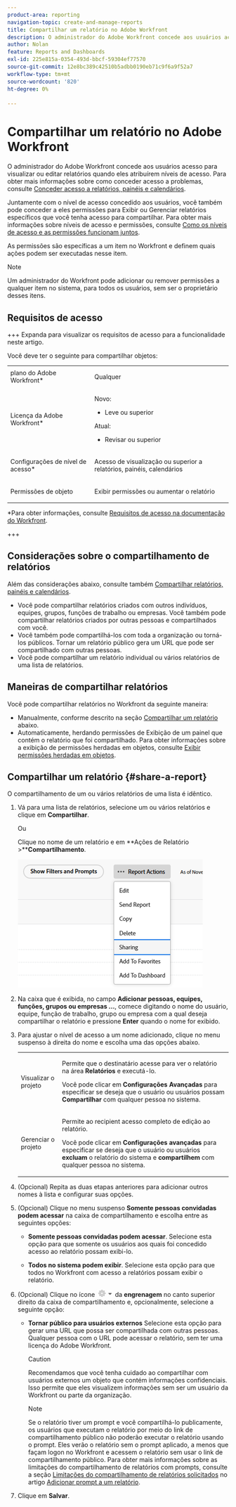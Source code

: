 ```yaml
---
product-area: reporting
navigation-topic: create-and-manage-reports
title: Compartilhar um relatório no Adobe Workfront
description: O administrador do Adobe Workfront concede aos usuários acesso para visualizar ou editar relatórios quando eles atribuírem níveis de acesso. Para obter mais informações sobre como conceder acesso a problemas, consulte Conceder acesso a relatórios, painéis e calendários.
author: Nolan
feature: Reports and Dashboards
exl-id: 225e815a-0354-493d-bbcf-59304ef77570
source-git-commit: 12e8bc389c42510b5adbb0190eb71c9f6a9f52a7
workflow-type: tm+mt
source-wordcount: '820'
ht-degree: 0%

---
```


# Compartilhar um relatório no Adobe Workfront

<!-- Audited: 11/2024 -->

O administrador do Adobe Workfront concede aos usuários acesso para visualizar ou editar relatórios quando eles atribuírem níveis de acesso. Para obter mais informações sobre como conceder acesso a problemas, consulte [Conceder acesso a relatórios, painéis e calendários](../../../administration-and-setup/add-users/configure-and-grant-access/grant-access-reports-dashboards-calendars.md).

Juntamente com o nível de acesso concedido aos usuários, você também pode conceder a eles permissões para Exibir ou Gerenciar relatórios específicos que você tenha acesso para compartilhar. Para obter mais informações sobre níveis de acesso e permissões, consulte [Como os níveis de acesso e as permissões funcionam juntos](../../../administration-and-setup/add-users/access-levels-and-object-permissions/how-access-levels-permissions-work-together.md).

As permissões são específicas a um item no Workfront e definem quais ações podem ser executadas nesse item.

>[!NOTE]
>
>Um administrador do Workfront pode adicionar ou remover permissões a qualquer item no sistema, para todos os usuários, sem ser o proprietário desses itens.

## Requisitos de acesso

+++ Expanda para visualizar os requisitos de acesso para a funcionalidade neste artigo.

Você deve ter o seguinte para compartilhar objetos:

<table style="table-layout:auto"> 
 <col> 
 <col> 
 <tbody> 
  <tr> 
   <td role="rowheader">plano do Adobe Workfront*</td> 
   <td> <p>Qualquer </p> </td> 
  </tr> 
  <tr> 
   <td role="rowheader">Licença da Adobe Workfront*</td> 
      <td> 
      <p>Novo:</p>
         <ul>
         <li><p>Leve ou superior</p></li>
         </ul>
      <p>Atual:</p>
         <ul>
         <li><p>Revisar ou superior</p></li>
         </ul>
   </td>
  </tr> 
  <tr> 
   <td role="rowheader">Configurações de nível de acesso*</td> 
   <td> <p>Acesso de visualização ou superior a relatórios, painéis, calendários</p></td> 
  </tr> 
  <tr> 
   <td role="rowheader">Permissões de objeto</td> 
   <td> <p>Exibir permissões ou aumentar o relatório</p></td> 
  </tr> 
 </tbody> 
</table>

*Para obter informações, consulte [Requisitos de acesso na documentação do Workfront](/help/quicksilver/administration-and-setup/add-users/access-levels-and-object-permissions/access-level-requirements-in-documentation.md).

+++

## Considerações sobre o compartilhamento de relatórios

Além das considerações abaixo, consulte também [Compartilhar relatórios, painéis e calendários](../../../workfront-basics/grant-and-request-access-to-objects/permissions-reports-dashboards-calendars.md).

* Você pode compartilhar relatórios criados com outros indivíduos, equipes, grupos, funções de trabalho ou empresas. Você também pode compartilhar relatórios criados por outras pessoas e compartilhados com você.
* Você também pode compartilhá-los com toda a organização ou torná-los públicos. Tornar um relatório público gera um URL que pode ser compartilhado com outras pessoas.
* Você pode compartilhar um relatório individual ou vários relatórios de uma lista de relatórios.

## Maneiras de compartilhar relatórios

Você pode compartilhar relatórios no Workfront da seguinte maneira:

* Manualmente, conforme descrito na seção [Compartilhar um relatório](#share-a-report) abaixo.
* Automaticamente, herdando permissões de Exibição de um painel que contém o relatório que foi compartilhado. Para obter informações sobre a exibição de permissões herdadas em objetos, consulte [Exibir permissões herdadas em objetos](../../../workfront-basics/grant-and-request-access-to-objects/view-inherited-permissions-on-objects.md).

## Compartilhar um relatório {#share-a-report}

O compartilhamento de um ou vários relatórios de uma lista é idêntico.

1. Vá para uma lista de relatórios, selecione um ou vários relatórios e clique em **Compartilhar**.

   Ou

   Clique no nome de um relatório e em **Ações de Relatório >****Compartilhamento**.

   ![](assets/unshimmed-report-actions-sharing.png)

1. Na caixa que é exibida, no campo **Adicionar pessoas, equipes, funções, grupos ou empresas ...**, comece digitando o nome do usuário, equipe, função de trabalho, grupo ou empresa com a qual deseja compartilhar o relatório e pressione **Enter** quando o nome for exibido.

1. Para ajustar o nível de acesso a um nome adicionado, clique no menu suspenso à direita do nome e escolha uma das opções abaixo.

   <table style="table-layout:auto"> 
    <col> 
    <col> 
    <tbody> 
     <tr> 
      <td role="rowheader">Visualizar o projeto</td> 
      <td> <p>Permite que o destinatário acesse para ver o relatório na área <strong>Relatórios</strong> e executá-lo.</p> <p>Você pode clicar em <strong>Configurações Avançadas</strong> para especificar se deseja que o usuário ou usuários possam <strong>Compartilhar</strong> com qualquer pessoa no sistema.</p> </td> 
     </tr> 
     <tr> 
      <td role="rowheader">Gerenciar o projeto</td> 
      <td> <p>Permite ao recipient acesso completo de edição ao relatório.</p> <p>Você pode clicar em <strong>Configurações avançadas</strong> para especificar se deseja que o usuário ou usuários <strong>excluam</strong> o relatório do sistema e <strong>compartilhem</strong> com qualquer pessoa no sistema.</p> </td> 
     </tr> 
    </tbody> 
   </table>

1. (Opcional) Repita as duas etapas anteriores para adicionar outros nomes à lista e configurar suas opções.
1. (Opcional) Clique no menu suspenso **Somente pessoas convidadas podem acessar** na caixa de compartilhamento e escolha entre as seguintes opções:

   * **Somente pessoas convidadas podem acessar**. Selecione esta opção para que somente os usuários aos quais foi concedido acesso ao relatório possam exibi-lo.

   * **Todos no sistema podem exibir**. Selecione esta opção para que todos no Workfront com acesso a relatórios possam exibir o relatório.

1. (Opcional) Clique no ícone ![](assets/gear-icon-settings-with-dn-arrow.jpg) da **engrenagem** no canto superior direito da caixa de compartilhamento e, opcionalmente, selecione a seguinte opção:

   * **Tornar público para usuários externos** Selecione esta opção para gerar uma URL que possa ser compartilhada com outras pessoas. Qualquer pessoa com o URL pode acessar o relatório, sem ter uma licença do Adobe Workfront.

     >[!CAUTION]
     >
     >Recomendamos que você tenha cuidado ao compartilhar com usuários externos um objeto que contém informações confidenciais. Isso permite que eles visualizem informações sem ser um usuário da Workfront ou parte da organização.

     >[!NOTE]
     >
     >Se o relatório tiver um prompt e você compartilhá-lo publicamente, os usuários que executam o relatório por meio do link de compartilhamento público não poderão executar o relatório usando o prompt. Eles verão o relatório sem o prompt aplicado, a menos que façam logon no Workfront e acessem o relatório sem usar o link de compartilhamento público. Para obter mais informações sobre as limitações do compartilhamento de relatórios com prompts, consulte a seção [Limitações do compartilhamento de relatórios solicitados](../../../reports-and-dashboards/reports/creating-and-managing-reports/add-prompt-report.md#limitations-of-running-public-prompted-reports) no artigo [Adicionar prompt a um relatório](../../../reports-and-dashboards/reports/creating-and-managing-reports/add-prompt-report.md).

1. Clique em **Salvar**.
